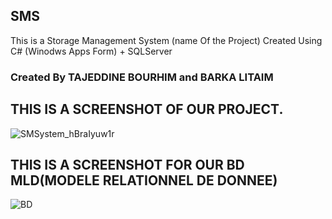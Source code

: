 ## SMS
This is a Storage Management System (name Of the Project) Created Using C# (Winodws Apps Form) +  SQLServer 
### Created By TAJEDDINE BOURHIM and BARKA LITAIM
## THIS IS A SCREENSHOT OF OUR PROJECT.
![SMSystem_hBraIyuw1r](https://user-images.githubusercontent.com/96800858/210138023-7baad650-adf3-4957-a9c3-a15e3c94f2ab.png)

## THIS IS A SCREENSHOT FOR OUR BD MLD(MODELE RELATIONNEL DE DONNEE)
![BD](https://user-images.githubusercontent.com/96800858/210138100-1897b4b2-19d1-40de-bd5c-3ddadba7c30b.png)
